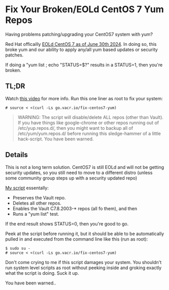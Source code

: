 # Fix Your Broken/EOLd CentOS 7 Yum Repos
Having problems patching/upgrading your CentOS7 system with yum?

Red Hat officailly [EOLd CentOS 7 as of June  30th 2024](https://www.redhat.com/en/blog/centos-linux-has-reached-its-end-life-eol). In doing so, this broke yum and our ability to apply any/all yum based updates or security patches.

If doing a "yum list ; echo "STATUS=$?" results in a STATUS=1, then you're broken.

## TL;DR

Watch [this video](https://go.vacr.io/fix-centos7-video) for more info.
Run this one liner as root to fix your system:
```
# source < <(curl -Ls go.vacr.io/fix-centos7-yum)
```

> WARNING: The script will disable/delete ALL repos (other than Vault). If you have things like google-chrome or other repos running out of /etc/yup.repos.d/, then you might want to backup all of /etc/yum/yum.repos.d/ before running this sledge-hammer of a little hack-script. You have been warned.

## Details

This is not a long term solution.  CentOS7 is still EOLd and will not be getting security updates, so you still need to move to a different distro (unless some community group steps up with a security updated repo)

[My script](https://raw.githubusercontent.com/Tweeks-va/fix-EOLd-Centos7-repos/refs/heads/main/centos-7-yum-repo-fix.sh) essentally:
* Preserves the Vault repo.
* Deletes all other repos.
* Enables the Vault C7.8.2003-* repos (all fo them), and then
* Runs a "yum list" test.

If the end result shows STATUS=0, then you're good to go.

Peek at the script before running it, but it should be able to be automatically pulled in and executed from the command line like this (run as root):
```
$ sudo su -
# source < <(curl -Ls go.vacr.io/fix-centos7-yum)
```

Don't come crying to me if this script damages your system. You shouldn't run system level scripts as root without peeking inside and groking exactly what the script is doing. Suck it up.

You have been warned..

